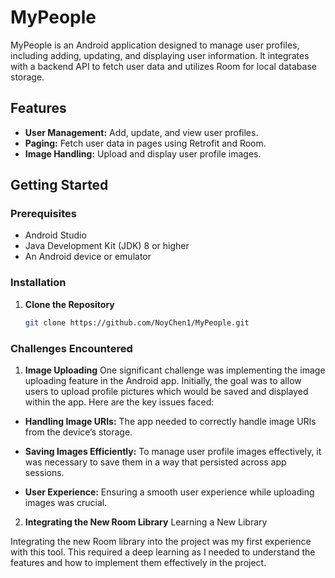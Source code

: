 
# MyPeople

MyPeople is an Android application designed to manage user profiles, including adding, updating, and displaying user information. It integrates with a backend API to fetch user data and utilizes Room for local database storage.

## Features

- **User Management:** Add, update, and view user profiles.
- **Paging:** Fetch user data in pages using Retrofit and Room.
- **Image Handling:** Upload and display user profile images.

## Getting Started

### Prerequisites

- Android Studio
- Java Development Kit (JDK) 8 or higher
- An Android device or emulator
### Installation

1. **Clone the Repository**

   ```bash
   git clone https://github.com/NoyChen1/MyPeople.git
   
   
### Challenges Encountered
1. **Image Uploading**
One significant challenge was implementing the image uploading feature in the Android app. Initially, the goal was to allow users to upload profile pictures which would be saved and displayed within the app. Here are the key issues faced:

 - **Handling Image URIs:** The app needed to correctly handle image URIs from the device’s storage.

 - **Saving Images Efficiently:** To manage user profile images effectively, it was necessary to save them in a way that persisted across app sessions.

 - **User Experience:** Ensuring a smooth user experience while uploading images was crucial. 

2. **Integrating the New Room Library**
Learning a New Library

Integrating the new Room library into the project was my first experience with this tool. This required a deep learning as I needed to understand the features and how to implement them effectively in the project.
